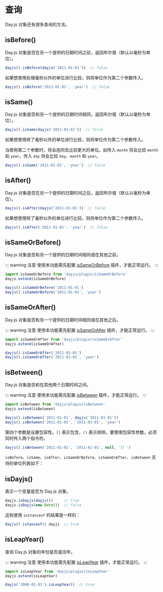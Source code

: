 # 查询

Day.js 对象还有很多查询的方法。

## isBefore()

Day.js 对象是否在另一个提供的日期时间之前，返回布尔值（默认以毫秒为单位）。

```js
dayjs().isBefore(dayjs('2011-01-01'))  // false
```

如果想使用处理毫秒以外的单位进行比较，则将单位作为第二个参数传入。

```js
dayjs().isBefore('2011-01-01', 'year')  // false
```

## isSame()

Day.js 对象是否和另一个提供的日期时间相同，返回布尔值（默认以毫秒为单位）。

```js
dayjs().isSame(dayjs('2011-01-01'))  // false
```

如果想使用除了毫秒以外的单位进行比较，则将单位作为第二个参数传入。

当使用第二个参数时，将会连同去比较更大的单位。如传入 `month` 将会比较 `month` 和 `year`，传入 `day` 将会比较 `day`、`month` 和 `year`。

```js
dayjs().isSame('2011-01-01', 'year')  // false
```

## isAfter()

Day.js 对象是否在另一个提供的日期时间之后，返回布尔值（默认以毫秒为单位）。

```js
dayjs().isAfter(dayjs('2011-01-01'))  // false
```

如果想使用除了毫秒以外的单位进行比较，则将单位作为第二个参数传入。

```js
dayjs().isAfter('2011-01-01', 'year')  // false
```

## isSameOrBefore()

Day.js 对象是否和另一个提供的日期时间相同或在其他之前。

::: warning 注意
使用本功能需先配置 [isSameOrBefore](../plugin/#issameorbefore) 插件，才能正常运行。
:::

```js
import isSameOrBefore from 'dayjs/plugin/isSameOrBefore'
dayjs.extend(isSameOrBefore)

dayjs().isSameOrBefore('2011-01-01')
dayjs().isSameOrBefore('2011-01-01', 'year')
```

## isSameOrAfter()

Day.js 对象是否和另一个提供的日期时间相同或在其他之后。

::: warning 注意
使用本功能需先配置 [isSameOrAfter](../plugin/#issameorafter) 插件，才能正常运行。
:::

```js
import isSameOrAfter from 'dayjs/plugin/isSameOrAfter'
dayjs.extend(isSameOrAfter)

dayjs().isSameOrAfter('2011-01-01')
dayjs().isSameOrAfter('2011-01-01', 'year')
```

## isBetween()

Day.js 对象是否和在其他两个日期时间之间。

::: warning 注意
使用本功能需先配置 [isBetween](../plugin/#isbetween) 插件，才能正常运行。
:::

```js
import isBetween from 'dayjs/plugin/isBetween'
dayjs.extend(isBetween)

dayjs().isBetween('2011-01-01', dayjs('2011-01-01'))
dayjs().isBetween('2011-01-01', '2011-01-01', 'year')
```

第四个参数是设置包容性。`[]` 表示包含，`()` 表示排除。要使用包容性参数，必须同时传入两个指令符。

```js
dayjs().isBetween('2011-01-01', '2011-01-01', null, '[）')
```

`isBefore`、`isSame`、`isAfter`、`isSameOrBefore`、`isSameOrAfter`、`isBetween` 支持的单位列表如下：

<!-- @include: ./manipulate.md{69,80} -->

## isDayjs()

表示一个变量是否为 Day.js 对象。

```js
dayjs.isDayjs(dayjs())     // true
dayjs.isDayjs(new Date())  // false
```

这和使用 `instanceof` 的结果是一样的：

```js
dayjs() istanceof() dayjs  // true
```

## isLeapYear()

查询 Day.js 对象的年份是否是闰年。

::: warning 注意
使用本功能需先配置 [isLeapYear](../plugin/#isleapyear) 插件，才能正常运行。
:::

```js
import isLeapYear from 'dayjs/plugin/isLeapYear'
dayjs.extend(isLeapYear)

dayjs('2000-01-01').isLeapYear()  // true
```
